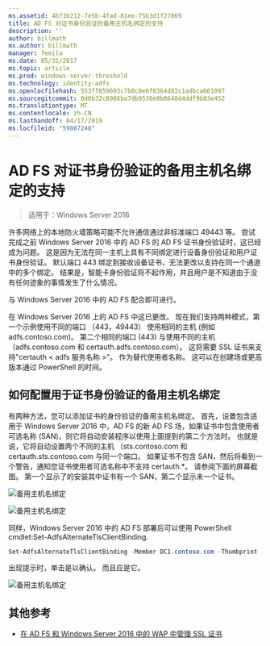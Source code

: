 ```yaml
---
ms.assetid: 4b71b212-7e5b-4fad-81ee-75b3d1f27869
title: AD FS 对证书身份验证的备用主机名绑定的支持
description: ''
author: billmath
ms.author: billmath
manager: femila
ms.date: 05/31/2017
ms.topic: article
ms.prod: windows-server-threshold
ms.technology: identity-adfs
ms.openlocfilehash: 553ff059693c7b0c0e6f0364d82c1adbca661097
ms.sourcegitcommit: 0d0b32c8986ba7db9536e0b8648d4ddf9b03e452
ms.translationtype: MT
ms.contentlocale: zh-CN
ms.lasthandoff: 04/17/2019
ms.locfileid: "59887248"
---
```

# <a name="ad-fs-support-for-alternate-hostname-binding-for-certificate-authentication"></a>AD FS 对证书身份验证的备用主机名绑定的支持

>适用于：Windows Server 2016

许多网络上的本地防火墙策略可能不允许通信通过非标准端口 49443 等。 尝试完成之前 Windows Server 2016 中的 AD FS 的 AD FS 证书身份验证时，这已经成为问题。 这是因为无法在同一主机上具有不同绑定进行设备身份验证和用户证书身份验证。 默认端口 443 绑定到接收设备证书，无法更改以支持在同一个通道中的多个绑定。 结果是，智能卡身份验证将不起作用，并且用户是不知道由于没有任何迹象的事情发生了什么情况。  
  
与 Windows Server 2016 中的 AD FS 配合即可进行。
  
在 Windows Server 2016 上的 AD FS 中这已更改。 现在我们支持两种模式，第一个示例使用不同的端口 （443，49443） 使用相同的主机 (例如 adfs.contoso.com)。 第二个相同的端口 (443) 与使用不同的主机 （adfs.contoso.com 和 certauth.adfs.contoso.com）。 这将需要 SSL 证书来支持"certauth < adfs 服务名称 >"。 作为替代使用者名称。 这可以在创建场或更高版本通过 PowerShell 的时间。  
  
## <a name="how-to-configure-alternate-host-name-binding-for-certificate-authentication"></a>如何配置用于证书身份验证的备用主机名绑定  
有两种方法，您可以添加证书的身份验证的备用主机名绑定。 首先，设置包含适用于 Windows Server 2016 中，AD FS 的新 AD FS 场，如果证书中包含使用者可选名称 (SAN)，则它将自动安装程序以使用上面提到的第二个方法时。 也就是说，它将自动设置两个不同的主机 （sts.contoso.com 和 certauth.sts.contoso.com 与同一个端口。 如果证书不包含 SAN，然后将看到一个警告，通知您证书使用者可选名称中不支持 certauth.*。 请参阅下面的屏幕截图。 第一个显示了的安装其中证书有一个 SAN，第二个显示未一个证书。  
  
![备用主机名绑定](media/AD-FS-support-for-alternate-hostname-binding-for-certificate-authentication/ADFS_CA_1.png)  
  
![备用主机名绑定](media/AD-FS-support-for-alternate-hostname-binding-for-certificate-authentication/ADFS_CA_2.png)  
  
同样，Windows Server 2016 中的 AD FS 部署后可以使用 PowerShell cmdlet:Set-AdfsAlternateTlsClientBinding.
  
```powershell
Set-AdfsAlternateTlsClientBinding -Member DC1.contoso.com -Thumbprint '<thumbprint of cert>'
```

出现提示时，单击是以确认。  而且应是它。

![备用主机名绑定](media/AD-FS-support-for-alternate-hostname-binding-for-certificate-authentication/ADFS_CA_3.png)

## <a name="additional-references"></a>其他参考

* [在 AD FS 和 Windows Server 2016 中的 WAP 中管理 SSL 证书](../operations/Manage-SSL-Certificates-AD-FS-WAP-2016.md)
